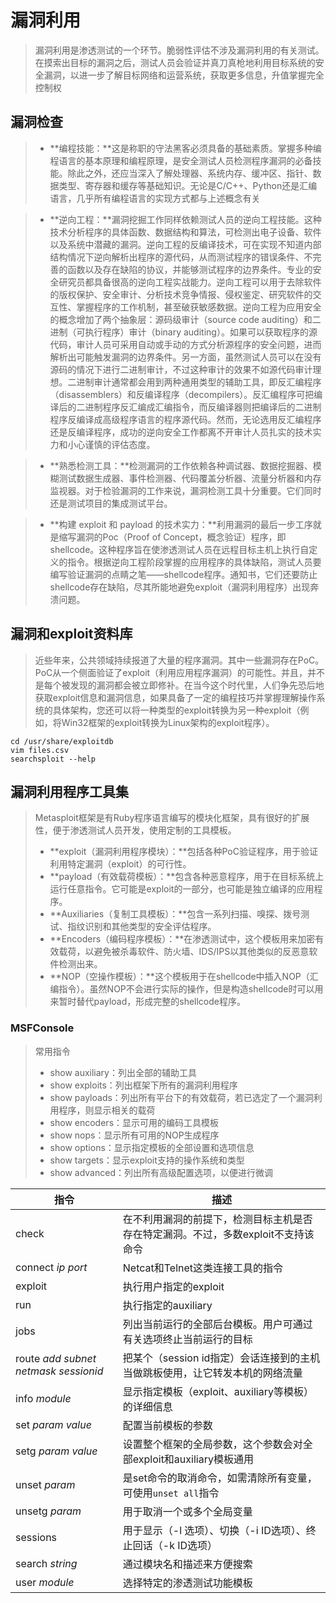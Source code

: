 # 漏洞利用

> 漏洞利用是渗透测试的一个环节。脆弱性评估不涉及漏洞利用的有关测试。在摸索出目标的漏洞之后，测试人员会验证并真刀真枪地利用目标系统的安全漏洞，以进一步了解目标网络和运营系统，获取更多信息，升值掌握完全控制权

## 漏洞检查

> - **编程技能：**这是称职的守法黑客必须具备的基础素质。掌握多种编程语言的基本原理和编程原理，是安全测试人员检测程序漏洞的必备技能。除此之外，还应当深入了解处理器、系统内存、缓冲区、指针、数据类型、寄存器和缓存等基础知识。无论是C/C++、Python还是汇编语言，几乎所有编程语言的实现方式都与上述概念有关

> - **逆向工程：**漏洞挖掘工作同样依赖测试人员的逆向工程技能。这种技术分析程序的具体函数、数据结构和算法，可检测出电子设备、软件以及系统中潜藏的漏洞。逆向工程的反编译技术，可在实现不知道内部结构情况下逆向解析出程序的源代码，从而测试程序的错误条件、不完善的函数以及存在缺陷的协议，并能够测试程序的边界条件。专业的安全研究员都具备很高的逆向工程实战能力。逆向工程可以用于去除软件的版权保护、安全审计、分析技术竞争情报、侵权鉴定、研究软件的交互性、掌握程序的工作机制，甚至破获敏感数据。逆向工程为应用安全的概念增加了两个抽象层：源码级审计（source code auditing）和二进制（可执行程序）审计（binary auditing）。如果可以获取程序的源代码，审计人员可采用自动或手动的方式分析源程序的安全问题，进而解析出可能触发漏洞的边界条件。另一方面，虽然测试人员可以在没有源码的情况下进行二进制审计，不过这种审计的效果不如源代码审计理想。二进制审计通常都会用到两种通用类型的辅助工具，即反汇编程序（disassemblers）和反编译程序（decompilers）。反汇编程序可把编译后的二进制程序反汇编成汇编指令，而反编译器则把编译后的二进制程序反编译成高级程序语言的程序源代码。然而，无论选用反汇编程序还是反编译程序，成功的逆向安全工作都离不开审计人员扎实的技术实力和小心谨慎的评估态度。

> - **熟悉检测工具：**检测漏洞的工作依赖各种调试器、数据挖掘器、模糊测试数据生成器、事件检测器、代码覆盖分析器、流量分析器和内存监视器。对于检验漏洞的工作来说，漏洞检测工具十分重要。它们同时还是测试项目的集成测试平台。

> - **构建 exploit 和 payload 的技术实力：**利用漏洞的最后一步工序就是缩写漏洞的Poc（Proof of Concept，概念验证）程序，即shellcode。这种程序旨在使渗透测试人员在远程目标主机上执行自定义的指令。根据逆向工程阶段掌握的应用程序的具体缺陷，测试人员要编写验证漏洞的点睛之笔——shellcode程序。通知书，它们还要防止shellcode存在缺陷，尽其所能地避免exploit（漏洞利用程序）出现奔溃问题。

## 漏洞和exploit资料库

> 近些年来，公共领域持续报道了大量的程序漏洞。其中一些漏洞存在PoC。PoC从一个侧面验证了exploit（利用应用程序漏洞）的可能性。并且，并不是每个被发现的漏洞都会被立即修补。在当今这个时代里，人们争先恐后地获取exploit信息和漏洞信息，如果具备了一定的编程技巧并掌握理解操作系统的具体架构，您还可以将一种类型的exploit转换为另一种exploit（例如，将Win32框架的exploit转换为Linux架构的exploit程序）。

```shell
cd /usr/share/exploitdb
vim files.csv
searchsploit --help
```

## 漏洞利用程序工具集

> Metasploit框架是有Ruby程序语言编写的模块化框架，具有很好的扩展性，便于渗透测试人员开发，使用定制的工具模板。
> - **exploit（漏洞利用程序模块）：**包括各种PoC验证程序，用于验证利用特定漏洞（exploit）的可行性。
> - **payload（有效载荷模板）：**包含各种恶意程序，用于在目标系统上运行任意指令。它可能是exploit的一部分，也可能是独立编译的应用程序。
> - **Auxiliaries（复制工具模板）：**包含一系列扫描、嗅探、拨号测试、指纹识别和其他类型的安全评估程序。
> - **Encoders（编码程序模板）：**在渗透测试中，这个模板用来加密有效载荷，以避免被杀毒软件、防火墙、IDS/IPS以其他类似的反恶意软件检测出来。
> - **NOP（空操作模板）：**这个模板用于在shellcode中插入NOP（汇编指令）。虽然NOP不会进行实际的操作，但是构造shellcode时可以用来暂时替代payload，形成完整的shellcode程序。

### MSFConsole
> 常用指令
> - show auxiliary：列出全部的辅助工具
> - show exploits：列出框架下所有的漏洞利用程序
> - show payloads：列出所有平台下的有效载荷，若已选定了一个漏洞利用程序，则显示相关的载荷
> - show encoders：显示可用的编码工具模板
> - show nops：显示所有可用的NOP生成程序
> - show options：显示指定模板的全部设置和选项信息
> - show targets：显示exploit支持的操作系统和类型
> - show advanced：列出所有高级配置选项，以便进行微调

指令|描述
-|-
check|在不利用漏洞的前提下，检测目标主机是否存在特定漏洞。不过，多数exploit不支持该命令
connect *ip port*|Netcat和Telnet这类连接工具的指令
exploit|执行用户指定的exploit
run|执行指定的auxiliary
jobs|列出当前运行的全部后台模板。用户可通过有关选项终止当前运行的目标
route *add subnet netmask sessionid*|把某个（session id指定）会话连接到的主机当做跳板使用，让它转发本机的网络流量
info *module*|显示指定模板（exploit、auxiliary等模板）的详细信息
set *param value*|配置当前模板的参数
setg *param value*|设置整个框架的全局参数，这个参数会对全部exploit和auxiliary模板通用
unset *param*|是set命令的取消命令，如需清除所有变量，可使用`unset all`指令
unsetg *param*|用于取消一个或多个全局变量
sessions|用于显示（-l 选项）、切换（-i ID选项）、终止回话（-k ID选项）
search *string*|通过模块名和描述来方便搜索
user *module*|选择特定的渗透测试功能模板
